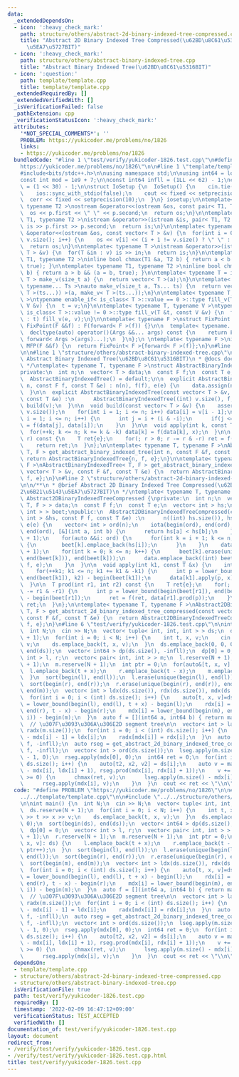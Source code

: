 ```yaml
---
data:
  _extendedDependsOn:
  - icon: ':heavy_check_mark:'
    path: structure/others/abstract-2d-binary-indexed-tree-compressed.cpp
    title: "Abstract 2D Binary Indexed Tree Compressed(\u62BD\u8C61\u53162\u6B21\u5143\
      \u5EA7\u5727BIT)"
  - icon: ':heavy_check_mark:'
    path: structure/others/abstract-binary-indexed-tree.cpp
    title: "Abstract Binary Indexed Tree(\u62BD\u8C61\u5316BIT)"
  - icon: ':question:'
    path: template/template.cpp
    title: template/template.cpp
  _extendedRequiredBy: []
  _extendedVerifiedWith: []
  _isVerificationFailed: false
  _pathExtension: cpp
  _verificationStatusIcon: ':heavy_check_mark:'
  attributes:
    '*NOT_SPECIAL_COMMENTS*': ''
    PROBLEM: https://yukicoder.me/problems/no/1826
    links:
    - https://yukicoder.me/problems/no/1826
  bundledCode: "#line 1 \"test/verify/yukicoder-1826.test.cpp\"\n#define PROBLEM \"\
    https://yukicoder.me/problems/no/1826\"\n\n#line 1 \"template/template.cpp\"\n\
    #include<bits/stdc++.h>\n\nusing namespace std;\n\nusing int64 = long long;\n\
    const int mod = 1e9 + 7;\n\nconst int64 infll = (1LL << 62) - 1;\nconst int inf\
    \ = (1 << 30) - 1;\n\nstruct IoSetup {\n  IoSetup() {\n    cin.tie(nullptr);\n\
    \    ios::sync_with_stdio(false);\n    cout << fixed << setprecision(10);\n  \
    \  cerr << fixed << setprecision(10);\n  }\n} iosetup;\n\ntemplate< typename T1,\
    \ typename T2 >\nostream &operator<<(ostream &os, const pair< T1, T2 >& p) {\n\
    \  os << p.first << \" \" << p.second;\n  return os;\n}\n\ntemplate< typename\
    \ T1, typename T2 >\nistream &operator>>(istream &is, pair< T1, T2 > &p) {\n \
    \ is >> p.first >> p.second;\n  return is;\n}\n\ntemplate< typename T >\nostream\
    \ &operator<<(ostream &os, const vector< T > &v) {\n  for(int i = 0; i < (int)\
    \ v.size(); i++) {\n    os << v[i] << (i + 1 != v.size() ? \" \" : \"\");\n  }\n\
    \  return os;\n}\n\ntemplate< typename T >\nistream &operator>>(istream &is, vector<\
    \ T > &v) {\n  for(T &in : v) is >> in;\n  return is;\n}\n\ntemplate< typename\
    \ T1, typename T2 >\ninline bool chmax(T1 &a, T2 b) { return a < b && (a = b,\
    \ true); }\n\ntemplate< typename T1, typename T2 >\ninline bool chmin(T1 &a, T2\
    \ b) { return a > b && (a = b, true); }\n\ntemplate< typename T = int64 >\nvector<\
    \ T > make_v(size_t a) {\n  return vector< T >(a);\n}\n\ntemplate< typename T,\
    \ typename... Ts >\nauto make_v(size_t a, Ts... ts) {\n  return vector< decltype(make_v<\
    \ T >(ts...)) >(a, make_v< T >(ts...));\n}\n\ntemplate< typename T, typename V\
    \ >\ntypename enable_if< is_class< T >::value == 0 >::type fill_v(T &t, const\
    \ V &v) {\n  t = v;\n}\n\ntemplate< typename T, typename V >\ntypename enable_if<\
    \ is_class< T >::value != 0 >::type fill_v(T &t, const V &v) {\n  for(auto &e\
    \ : t) fill_v(e, v);\n}\n\ntemplate< typename F >\nstruct FixPoint : F {\n  explicit\
    \ FixPoint(F &&f) : F(forward< F >(f)) {}\n\n  template< typename... Args >\n\
    \  decltype(auto) operator()(Args &&... args) const {\n    return F::operator()(*this,\
    \ forward< Args >(args)...);\n  }\n};\n \ntemplate< typename F >\ninline decltype(auto)\
    \ MFP(F &&f) {\n  return FixPoint< F >{forward< F >(f)};\n}\n#line 4 \"test/verify/yukicoder-1826.test.cpp\"\
    \n\n#line 1 \"structure/others/abstract-binary-indexed-tree.cpp\"\n/**\n * @brief\
    \ Abstract Binary Indexed Tree(\u62BD\u8C61\u5316BIT)\n * @docs docs/abstract-binary-indexed-tree.md\n\
    \ */\ntemplate< typename T, typename F >\nstruct AbstractBinaryIndexedTree {\n\
    private:\n  int n;\n  vector< T > data;\n  const F f;\n  const T e;\n\npublic:\n\
    \  AbstractBinaryIndexedTree() = default;\n\n  explicit AbstractBinaryIndexedTree(int\
    \ n, const F f, const T &e) : n(n), f(f), e(e) {\n    data.assign(n + 1, e);\n\
    \  }\n\n  explicit AbstractBinaryIndexedTree(const vector< T > &v, const F f,\
    \ const T &e) :\n      AbstractBinaryIndexedTree((int) v.size(), f, e) {\n   \
    \ build(v);\n  }\n\n  void build(const vector< T > &v) {\n    assert(n == (int)\
    \ v.size());\n    for(int i = 1; i <= n; i++) data[i] = v[i - 1];\n    for(int\
    \ i = 1; i <= n; i++) {\n      int j = i + (i & -i);\n      if(j <= n) data[j]\
    \ = f(data[j], data[i]);\n    }\n  }\n\n  void apply(int k, const T &x) {\n  \
    \  for(++k; k <= n; k += k & -k) data[k] = f(data[k], x);\n  }\n\n  T prod(int\
    \ r) const {\n    T ret{e};\n    for(; r > 0; r -= r & -r) ret = f(ret, data[r]);\n\
    \    return ret;\n  }\n};\n\ntemplate< typename T, typename F >\nAbstractBinaryIndexedTree<\
    \ T, F > get_abstract_binary_indexed_tree(int n, const F &f, const T &e) {\n \
    \ return AbstractBinaryIndexedTree{n, f, e};\n}\n\ntemplate< typename T, typename\
    \ F >\nAbstractBinaryIndexedTree< T, F > get_abstract_binary_indexed_tree(const\
    \ vector< T > &v, const F &f, const T &e) {\n  return AbstractBinaryIndexedTree{v,\
    \ f, e};\n}\n#line 2 \"structure/others/abstract-2d-binary-indexed-tree-compressed.cpp\"\
    \n\n/**\n * @brief Abstract 2D Binary Indexed Tree Compressed(\u62BD\u8C61\u5316\
    2\u6B21\u5143\u5EA7\u5727BIT)\n */\ntemplate< typename T, typename F >\nstruct\
    \ Abstract2DBinaryIndexedTreeCompressed {\nprivate:\n  int n;\n  vector< AbstractBinaryIndexedTree<\
    \ T, F > > data;\n  const F f;\n  const T e;\n  vector< int > hs;\n  vector< vector<\
    \ int > > beet;\npublic:\n  Abstract2DBinaryIndexedTreeCompressed(const vector<\
    \ int > &hs, const F f, const T &e) :\n      n((int) hs.size()), hs(hs), f(f),\
    \ e(e) {\n    vector< int > ord(n);\n    iota(begin(ord), end(ord), 0);\n    sort(begin(ord),\
    \ end(ord), [&](int a, int b) {\n      return hs[a] < hs[b];\n    });\n    beet.resize(n\
    \ + 1);\n    for(auto &&i: ord) {\n      for(int k = i + 1; k <= n; k += k & -k)\
    \ {\n        beet[k].emplace_back(hs[i]);\n      }\n    }\n    data.reserve(n\
    \ + 1);\n    for(int k = 0; k <= n; k++) {\n      beet[k].erase(unique(begin(beet[k]),\
    \ end(beet[k])), end(beet[k]));\n      data.emplace_back((int) beet[k].size(),\
    \ f, e);\n    }\n  }\n\n  void apply(int k1, const T &x) {\n    int k2 = hs[k1];\n\
    \    for(++k1; k1 <= n; k1 += k1 & -k1) {\n      int p = lower_bound(begin(beet[k1]),\
    \ end(beet[k1]), k2) - begin(beet[k1]);\n      data[k1].apply(p, x);\n    }\n\
    \  }\n\n  T prod(int r1, int r2) const {\n    T ret{e};\n    for(; r1 > 0; r1\
    \ -= r1 & -r1) {\n      int p = lower_bound(begin(beet[r1]), end(beet[r1]), r2)\
    \ - begin(beet[r1]);\n      ret = f(ret, data[r1].prod(p));\n    }\n    return\
    \ ret;\n  }\n};\n\ntemplate< typename T, typename F >\nAbstract2DBinaryIndexedTreeCompressed<\
    \ T, F > get_abstract_2d_binary_indexed_tree_compressed(const vector< int > &hs,\
    \ const F &f, const T &e) {\n  return Abstract2DBinaryIndexedTreeCompressed{hs,\
    \ f, e};\n}\n#line 6 \"test/verify/yukicoder-1826.test.cpp\"\n\nint main() {\n\
    \  int N;\n  cin >> N;\n  vector< tuple< int, int, int > > ds;\n  ds.reserve(N\
    \ + 1);\n  for(int i = 0; i < N; i++) {\n    int t, x, v;\n    cin >> t >> x >>\
    \ v;\n    ds.emplace_back(t, x, v);\n  }\n  ds.emplace_back(0, 0, 0);\n  sort(begin(ds),\
    \ end(ds));\n  vector< int64 > dp(ds.size(), -infll);\n  dp[0] = 0;\n  vector<\
    \ int > l, r;\n  vector< pair< int, int > > m;\n  l.reserve(N + 1);\n  r.reserve(N\
    \ + 1);\n  m.reserve(N + 1);\n  int ptr = 0;\n  for(auto&[t, x, v]: ds) {\n  \
    \  l.emplace_back(t + x);\n    r.emplace_back(t - x);\n    m.emplace_back(x, ptr++);\n\
    \  }\n  sort(begin(l), end(l));\n  l.erase(unique(begin(l), end(l)), end(l));\n\
    \  sort(begin(r), end(r));\n  r.erase(unique(begin(r), end(r)), end(r));\n  sort(begin(m),\
    \ end(m));\n  vector< int > ldx(ds.size()), rdx(ds.size()), mdx(ds.size());\n\
    \  for(int i = 0; i < (int) ds.size(); i++) {\n    auto[t, x, v]=ds[i];\n    ldx[i]\
    \ = lower_bound(begin(l), end(l), t + x) - begin(l);\n    rdx[i] = lower_bound(begin(r),\
    \ end(r), t - x) - begin(r);\n    mdx[i] = lower_bound(begin(m), end(m), make_pair(x,\
    \ i)) - begin(m);\n  }\n  auto f = [](int64 a, int64 b) { return max(a, b); };\n\
    \  // \u307F\u3093\u306A\u306E2D segment tree\n\n  vector< int > ladx(m.size()),\
    \ radx(m.size());\n  for(int i = 0; i < (int) ds.size(); i++) {\n    ladx[m.size()\
    \ - mdx[i] - 1] = ldx[i];\n    radx[mdx[i]] = rdx[i];\n  }\n  auto lseg = get_abstract_2d_binary_indexed_tree_compressed(ladx,\
    \ f, -infll);\n  auto rseg = get_abstract_2d_binary_indexed_tree_compressed(radx,\
    \ f, -infll);\n  vector< int > ord(ds.size());\n  lseg.apply(m.size() - mdx[0]\
    \ - 1, 0);\n  rseg.apply(mdx[0], 0);\n  int64 ret = 0;\n  for(int i = 1; i < (int)\
    \ ds.size(); i++) {\n    auto[t2, x2, v2] = ds[i];\n    auto v = max(lseg.prod(m.size()\
    \ - mdx[i], ldx[i] + 1), rseg.prod(mdx[i], rdx[i] + 1));\n    v += v2;\n    if(v\
    \ >= 0) {\n      chmax(ret, v);\n      lseg.apply(m.size() - mdx[i] - 1, v);\n\
    \      rseg.apply(mdx[i], v);\n    }\n  }\n  cout << ret << \"\\n\";\n}\n"
  code: "#define PROBLEM \"https://yukicoder.me/problems/no/1826\"\n\n#include \"\
    ../../template/template.cpp\"\n\n#include \"../../structure/others/abstract-2d-binary-indexed-tree-compressed.cpp\"\
    \n\nint main() {\n  int N;\n  cin >> N;\n  vector< tuple< int, int, int > > ds;\n\
    \  ds.reserve(N + 1);\n  for(int i = 0; i < N; i++) {\n    int t, x, v;\n    cin\
    \ >> t >> x >> v;\n    ds.emplace_back(t, x, v);\n  }\n  ds.emplace_back(0, 0,\
    \ 0);\n  sort(begin(ds), end(ds));\n  vector< int64 > dp(ds.size(), -infll);\n\
    \  dp[0] = 0;\n  vector< int > l, r;\n  vector< pair< int, int > > m;\n  l.reserve(N\
    \ + 1);\n  r.reserve(N + 1);\n  m.reserve(N + 1);\n  int ptr = 0;\n  for(auto&[t,\
    \ x, v]: ds) {\n    l.emplace_back(t + x);\n    r.emplace_back(t - x);\n    m.emplace_back(x,\
    \ ptr++);\n  }\n  sort(begin(l), end(l));\n  l.erase(unique(begin(l), end(l)),\
    \ end(l));\n  sort(begin(r), end(r));\n  r.erase(unique(begin(r), end(r)), end(r));\n\
    \  sort(begin(m), end(m));\n  vector< int > ldx(ds.size()), rdx(ds.size()), mdx(ds.size());\n\
    \  for(int i = 0; i < (int) ds.size(); i++) {\n    auto[t, x, v]=ds[i];\n    ldx[i]\
    \ = lower_bound(begin(l), end(l), t + x) - begin(l);\n    rdx[i] = lower_bound(begin(r),\
    \ end(r), t - x) - begin(r);\n    mdx[i] = lower_bound(begin(m), end(m), make_pair(x,\
    \ i)) - begin(m);\n  }\n  auto f = [](int64 a, int64 b) { return max(a, b); };\n\
    \  // \u307F\u3093\u306A\u306E2D segment tree\n\n  vector< int > ladx(m.size()),\
    \ radx(m.size());\n  for(int i = 0; i < (int) ds.size(); i++) {\n    ladx[m.size()\
    \ - mdx[i] - 1] = ldx[i];\n    radx[mdx[i]] = rdx[i];\n  }\n  auto lseg = get_abstract_2d_binary_indexed_tree_compressed(ladx,\
    \ f, -infll);\n  auto rseg = get_abstract_2d_binary_indexed_tree_compressed(radx,\
    \ f, -infll);\n  vector< int > ord(ds.size());\n  lseg.apply(m.size() - mdx[0]\
    \ - 1, 0);\n  rseg.apply(mdx[0], 0);\n  int64 ret = 0;\n  for(int i = 1; i < (int)\
    \ ds.size(); i++) {\n    auto[t2, x2, v2] = ds[i];\n    auto v = max(lseg.prod(m.size()\
    \ - mdx[i], ldx[i] + 1), rseg.prod(mdx[i], rdx[i] + 1));\n    v += v2;\n    if(v\
    \ >= 0) {\n      chmax(ret, v);\n      lseg.apply(m.size() - mdx[i] - 1, v);\n\
    \      rseg.apply(mdx[i], v);\n    }\n  }\n  cout << ret << \"\\n\";\n}\n"
  dependsOn:
  - template/template.cpp
  - structure/others/abstract-2d-binary-indexed-tree-compressed.cpp
  - structure/others/abstract-binary-indexed-tree.cpp
  isVerificationFile: true
  path: test/verify/yukicoder-1826.test.cpp
  requiredBy: []
  timestamp: '2022-02-09 16:47:12+09:00'
  verificationStatus: TEST_ACCEPTED
  verifiedWith: []
documentation_of: test/verify/yukicoder-1826.test.cpp
layout: document
redirect_from:
- /verify/test/verify/yukicoder-1826.test.cpp
- /verify/test/verify/yukicoder-1826.test.cpp.html
title: test/verify/yukicoder-1826.test.cpp
---
```


